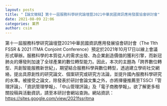 ```yaml
---
layout: posts
title: "【論文徵稿】第十一屆服務科學研究論壇暨2021中華民國資訊應用發展協會研討會"
date: 2021-08-09 22:06
categories: 業界
author: csim
---
```


第十一屆服務科學研究論壇暨2021中華民國資訊應用發展協會研討會（The 11th FSSR & 2021 ITMA Conjoint Conference）預定於2021年10月17日以線上會議形式舉辦。服務科學的本質從人的需求出發、為企業創造價值的獲利引擎，而新冠肺炎的爆發則加速了全球產業的數位轉型能力。因此，本次的主題為「跨界數位轉型、共創智能服務新世紀」，期望結合服務科學與數位轉型，透過建立學術社交網絡，提出具原創性的研究論文、個案研究或研究方法論，並提升國內服務科學研究的水準。被接受之論文，除發表於研討會論文集之外，亦將擇優推薦至TSSCI「管理評論」、「資訊管理學報」、「中山管理評論」及「電子商務學報」。欲了解更多相關投稿與活動資訊，請至本研討會網站查詢。網站資訊：https://sites.google.com/view/2021fssritma
